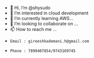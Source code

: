 - 👋 Hi, I’m @shysudo
- 👀 I’m interested in cloud development
- 🌱 I’m currently learning AWS...
- 💞️ I’m looking to collaborate on ...
- 📫 How to reach me ... 
-     Email : gireeshkademani.h@gmail.com
-     Phone : 7899407854/9743169745

<!---
shysudo/shysudo is a ✨ special ✨ repository because its `README.md` (this file) appears on your GitHub profile.
You can click the Preview link to take a look at your changes.
--->
